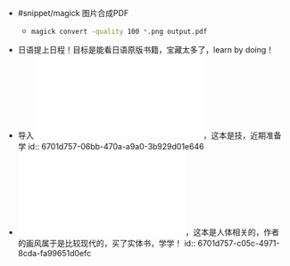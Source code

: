 - #snippet/magick 图片合成PDF
	- ```sh
	  magick convert -quality 100 *.png output.pdf
	  ```
- 日语提上日程！目标是能看日语原版书籍，宝藏太多了，learn by doing！
- 导入 ![[机翻]mignonがしっかり教える「肌塗り」の秘訣.pdf](../assets/[机翻]mignonがしっかり教える「肌塗り」の秘訣_1728137440500_0.pdf)，这本是技，近期准备学
  id:: 6701d757-06bb-470a-a9a0-3b929d01e646
- ![ちょこっと人体解剖学で圧倒的にうまく描けるキャラクターデッサン.pdf](../assets/ちょこっと人体解剖学で圧倒的にうまく描けるキャラクターデッサン_1728137446039_0.pdf)，这本是人体相关的，作者的画风属于是比较现代的，买了实体书，学学！
  id:: 6701d757-c05c-4971-8cda-fa99651d0efc